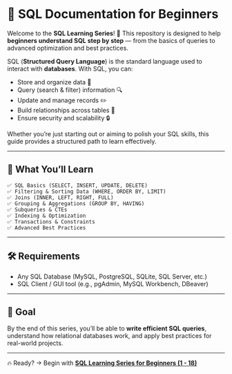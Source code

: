 
# 📘 SQL Documentation for Beginners

Welcome to the **SQL Learning Series**! 🚀
This repository is designed to help **beginners understand SQL step by step** — from the basics of queries to advanced optimization and best practices.

SQL (**Structured Query Language**) is the standard language used to interact with **databases**. With SQL, you can:

* Store and organize data 📂
* Query (search & filter) information 🔍
* Update and manage records ✏️
* Build relationships across tables 🔗
* Ensure security and scalability 🔒

Whether you’re just starting out or aiming to polish your SQL skills, this guide provides a structured path to learn effectively.

---

## 📑 What You’ll Learn
```
✅ SQL Basics (SELECT, INSERT, UPDATE, DELETE)
✅ Filtering & Sorting Data (WHERE, ORDER BY, LIMIT)
✅ Joins (INNER, LEFT, RIGHT, FULL)
✅ Grouping & Aggregations (GROUP BY, HAVING)
✅ Subqueries & CTEs
✅ Indexing & Optimization
✅ Transactions & Constraints
✅ Advanced Best Practices
```
---

## 🛠 Requirements

* Any SQL Database (MySQL, PostgreSQL, SQLite, SQL Server, etc.)
* SQL Client / GUI tool (e.g., pgAdmin, MySQL Workbench, DBeaver)

---

## 🎯 Goal

By the end of this series, you’ll be able to **write efficient SQL queries**, understand how relational databases work, and apply best practices for real-world projects.

---

🔥 Ready? → Begin with **[SQL Learning Series for Beginners (1 - 18)](SQL%20Learning%20Series%20for%20Beginners%20(1%20-%2018).md)**



